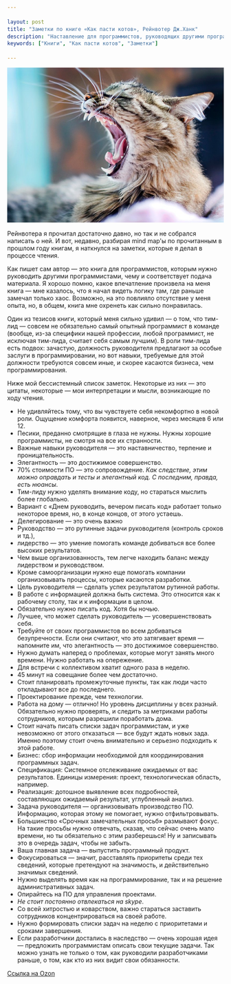 ```yaml
---

layout: post
title: "Заметки по книге «Как пасти котов», Рейнвотер Дж.Ханк"
description: "Наставление для программистов, руководящих другими программистами"
keywords: ["Книги", "Как пасти котов", "Заметки"]

---
```


![](/assets/articles-assets/cat.jpg)

Рейнвотера я прочитал достаточно давно, но так и не собрался написать о ней.
И вот, недавно, разбирая mind map'ы по прочитанным в прошлом году книгам, я
наткнулся на заметки, которые я делал в процессе чтения.

Как пишет сам автор — это книга для программистов, которым нужно руководить
другими программистами, чему и соответствует подача материала. Я хорошо
помню, какое впечатление произвела на меня книга — мне казалось, что
я начал видеть логику там, где раньше замечал только хаос. Возможно, на это
повлияло отсутствие у меня опыта, но, в общем, книга мне охренеть как сильно
понравилась.

Один из тезисов книги, который меня сильно удивил — о том, что тим-лид — совсем
не обязательно самый опытный программист в команде (вообще, из-за специфики 
нашей профессии, любой программист, не исключая тим-лида, считает себя
самым лучшим). В роли тим-лида есть подвох: зачастую, должность руководителя
предлагают за особые заслуги в программировании, но вот навыки, требуемые для 
этой должности требуются совсем иные, и скорее касаются бизнеса, чем 
программирования.

Ниже мой бессистемный список заметок. Некоторые из них — это цитаты, некоторые — мои интерпретации и мысли, возникающие по ходу чтения.

- Не удивляйтесь тому, что вы чувствуете себя некомфортно в новой роли.
  Ощущение комфорта появится, наверное, через месяцев 6 или 12.
- Песики, преданно смотрящие в глаза не нужны. Нужны хорошие программисты,
  не смотря на все их странности.
- Важные навыки руководителя — это наставничество, терпение и
  проницательность.
- Элегантность — это достижимое совершенство.
- 70% стоимости ПО — это сопровождение. _Как следствие, этим можно оправдать
  и тесты и элегантный код. С последним, правда, есть нюансы_.
- Тим-лиду нужно уделять внимание коду, но стараться мыслить более глобально.
- Вариант с «Днем руководить, вечером писать код» работает только некоторое
  время, но, в конце концов, от этого устаешь.
- Делегирование — это очень важно
- Руководство — это рутинные задачи руководителя (контроль сроков и тд.),
- лидерство — это умение помогать команде добиваться все более высоких
  результатов.
- Чем выше организованность, тем легче находить баланс между лидерством и
  руководством.
- Кроме самоорганизации нужно еще помогать компании организовывать процессы,
  которые касаются разработки.
- Цель руководителя — сделать успех результатом рутинной работы.
- В работе с информацией должна быть система. Это относится как к рабочему
  столу, так и к информации в целом.
- Обязательно нужно писать код. Хотя бы ночью.
- Лучшее, что может сделать руководитель — усовершенствовать себя.
- Требуйте от своих программистов во всем добиваться безупречности. Если они
  считают, что это затягивает время — напомните им, что элегантность — это
  достижимое совершенство.
- Нужно думать наперед о проблемах, которые могут занять много времени. Нужно
  работать на опережение.
- Для встречи с коллективом хватит одного раза в неделю.
- 45 минут на совещание более чем достаточно.
- Стоит планировать промежуточные пункты, так как люди часто откладывают все
  до последнего.
- Проектирование прежде, чем технологии.
- Работа на дому — отлично! Но уровень дисциплины у всех разный. Обязательно
  нужно проверять, и следить за метриками работы сотрудников, которым
  разрешили поработать дома.
- Стоит начать писать списки задач программистам, и уже невозможно от этого
  отказаться — все будут ждать новых зада. Именно поэтому стоит очень
  внимательно и серьезно подходить к этой работе.
- Бизнес: сбор информации необходимой для координирования программных задач.
- Спецификация: Системное отслеживание ожидаемых от вас результатов.
  Единицы измерения: проект, технологическая область, например.
- Реализация: дотошное выявление всех подробностей, составляющих ожидаемый
  результат, углубленный анализ.
- Задача руководителя — организовывать производство ПО. Информацию, которая
  этому не помогает, нужно отфильтровывать.
- Большинство «Срочных замечательных просьб» размывают фокус. На такие просьбы
  нужно отвечать, сказав, что сейчас очень мало времени, но ты обязательно с
  этим разберешься! Ну и записывать это в очередь задач, чтобы не забыть.
- Ваша главная задача — выпустить программный продукт.
- Фокусироваться — значит, расставлять приоритеты среди тех сведений, которые
  претендуют на значимость, и действительно значимых сведений.
- Нужно выделять время как на программирование, так и на решение
  административных задач.
- Опирайтесь на ПО для управления проектами.
- _Не стоит постоянно отвлекаться на skype_.
- Со всей хитростью и коварством, важно стараться заставить сотрудников
  концентрироваться на своей работе.
- Нужно формировать списки задач на неделю с приоритетами и сроками завершения.
- Если разработчики достались в наследство — очень хорошая идея — предложить
  программистам описать свои текущие задачи. Так можно узнать не только о том,
  как руководили разработчиками раньше, о том, как кто из них видит свои
  обязанности.

[Ссылка на Ozon][1]

[1]: http://www.ozon.ru/context/detail/id/5605699/